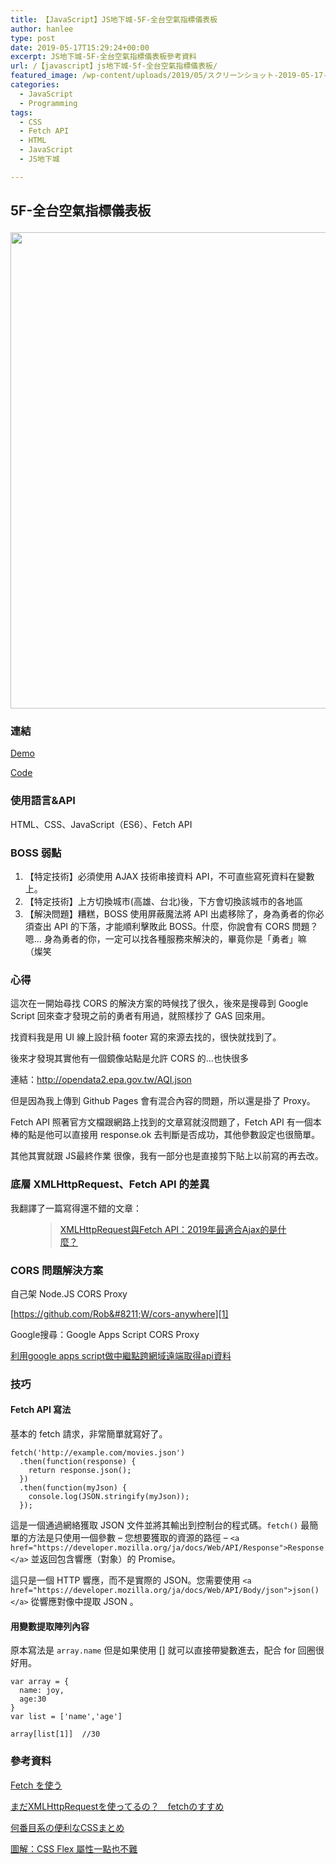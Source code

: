 ```yaml
---
title: 【JavaScript】JS地下城-5F-全台空氣指標儀表板
author: hanlee
type: post
date: 2019-05-17T15:29:24+00:00
excerpt: JS地下城-5F-全台空氣指標儀表板參考資料
url: /【javascript】js地下城-5f-全台空氣指標儀表板/
featured_image: /wp-content/uploads/2019/05/スクリーンショット-2019-05-17-23.27.20.png
categories:
  - JavaScript
  - Programming
tags:
  - CSS
  - Fetch API
  - HTML
  - JavaScript
  - JS地下城

---
```

## 5F-全台空氣指標儀表板<figure class="wp-block-image">

<img loading="lazy" width="1024" height="762" src="https://blog.hanlee.co/wp-content/uploads/2019/05/スクリーンショット-2019-05-17-23.27.20-1024x762.png" alt="" class="wp-image-281" srcset="https://blog.hanlee.co/wp-content/uploads/2019/05/スクリーンショット-2019-05-17-23.27.20-1024x762.png 1024w, https://blog.hanlee.co/wp-content/uploads/2019/05/スクリーンショット-2019-05-17-23.27.20-300x223.png 300w, https://blog.hanlee.co/wp-content/uploads/2019/05/スクリーンショット-2019-05-17-23.27.20-768x572.png 768w, https://blog.hanlee.co/wp-content/uploads/2019/05/スクリーンショット-2019-05-17-23.27.20.png 1296w" sizes="(max-width: 1024px) 100vw, 1024px" /> </figure> 

### 連結

<a href="https://hannoeru.github.io/js-aqi/" target="_blank" rel="noreferrer noopener" aria-label="Demo (新しいタブで開く)">Demo</a>

<a rel="noreferrer noopener" aria-label="Code (新しいタブで開く)" href="https://github.com/hannoeru/js-aqi" target="_blank">Code</a>

### 使用語言&API

HTML、CSS、JavaScript（ES6）、Fetch API

### BOSS 弱點

  1. 【特定技術】必須使用 AJAX 技術串接資料 API，不可直些寫死資料在變數上。
  2. 【特定技術】上方切換城市(高雄、台北)後，下方會切換該城市的各地區
  3. 【解決問題】糟糕，BOSS 使用屏蔽魔法將 API 出處移除了，身為勇者的你必須查出 API 的下落，才能順利擊敗此 BOSS。什麼，你說會有 CORS 問題？嗯&#8230; 身為勇者的你，一定可以找各種服務來解決的，畢竟你是「勇者」嘛 （燦笑

### 心得

這次在一開始尋找 CORS 的解決方案的時候找了很久，後來是搜尋到 Google Script 回來查才發現之前的勇者有用過，就照樣抄了 GAS 回來用。

找資料我是用 UI 線上設計稿 footer 寫的來源去找的，很快就找到了。

後來才發現其實他有一個鏡像站點是允許 CORS 的&#8230;也快很多

連結：<http://opendata2.epa.gov.tw/AQI.json>

但是因為我上傳到 Github Pages 會有混合內容的問題，所以還是掛了 Proxy。

Fetch API 照著官方文檔跟網路上找到的文章寫就沒問題了，Fetch API 有一個本棒的點是他可以直接用 response.ok 去判斷是否成功，其他參數設定也很簡單。

其他其實就跟 JS最終作業 很像，我有一部分也是直接剪下貼上以前寫的再去改。

### 底層 XMLHttpRequest、Fetch API 的差異

我翻譯了一篇寫得還不錯的文章：<figure class="wp-block-embed-wordpress wp-block-embed is-type-wp-embed is-provider-ハンのブログ">

<div class="wp-block-embed__wrapper">
  <blockquote class="wp-embedded-content" data-secret="o8tBgcpMY9">
    <a href="https://blog.hanlee.co/xmlhttprequest%e8%88%87fetch-api%ef%bc%9a2019%e5%b9%b4%e6%9c%80%e9%81%a9%e5%90%88ajax%e7%9a%84%e6%98%af%e4%bb%80%e9%ba%bc%ef%bc%9f/">XMLHttpRequest與Fetch API：2019年最適合Ajax的是什麼？</a>
  </blockquote>
</div></figure> 

### CORS 問題解決方案

自己架 Node.JS CORS Proxy

[https://github.com/Rob&#8211;W/cors-anywhere][1]

Google搜尋：Google Apps Script CORS Proxy

<a rel="noreferrer noopener" aria-label=" (新しいタブで開く)" href="https://mtwmt.github.io/blog/api_cors_error/" target="_blank">利用google apps script做中繼點跨網域遠端取得api資料</a>

### 技巧

#### Fetch API 寫法

基本的 fetch 請求，非常簡單就寫好了。

<pre class="language-js"><code>fetch('http://example.com/movies.json')
  .then(function(response) {
    return response.json();
  })
  .then(function(myJson) {
    console.log(JSON.stringify(myJson));
  });</code></pre>

這是一個通過網絡獲取 JSON 文件並將其輸出到控制台的程式碼。`fetch()` 最簡單的方法是只使用一個參數 &#8211; 您想要獲取的資源的路徑 &#8211;&nbsp;`<a href="https://developer.mozilla.org/ja/docs/Web/API/Response">Response</a>` 並返回包含響應（對象）的 Promise。

這只是一個 HTTP 響應，而不是實際的 JSON。您需要使用 `<a href="https://developer.mozilla.org/ja/docs/Web/API/Body/json">json()</a>` 從響應對像中提取 JSON&nbsp;。

#### 用變數提取陣列內容

原本寫法是 `array.name` 但是如果使用 [] 就可以直接帶變數進去，配合 for 回圈很好用。

<pre class="language-js"><code>var array = {
  name: joy,
  age:30
}
var list = ['name','age']

array[list[1]]  //30</code></pre>

### 參考資料

<a href="https://developer.mozilla.org/ja/docs/Web/API/Fetch_API/Using_Fetch" target="_blank" rel="noreferrer noopener" aria-label="Fetch を使う (新しいタブで開く)">Fetch を使う</a>

<a rel="noreferrer noopener" aria-label="まだXMLHttpRequestを使ってるの？　fetchのすすめ (新しいタブで開く)" href="https://qiita.com/uhyo/items/91649e260165b35fecd7" target="_blank">まだXMLHttpRequestを使ってるの？　fetchのすすめ</a>

<a rel="noreferrer noopener" aria-label="何番目系の便利なCSSまとめ (新しいタブで開く)" href="https://qiita.com/ituki_b/items/62a752389385de7ba4a2" target="_blank">何番目系の便利なCSSまとめ</a>

<a rel="noreferrer noopener" aria-label="圖解：CSS Flex 屬性一點也不難 (新しいタブで開く)" href="https://wcc723.github.io/css/2017/07/21/css-flex/" target="_blank">圖解：CSS Flex 屬性一點也不難</a>

 [1]: https://github.com/Rob--W/cors-anywhere